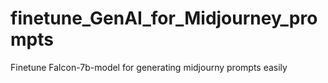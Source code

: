 # finetune_GenAI_for_Midjourney_prompts
Finetune Falcon-7b-model for generating midjourny prompts easily

